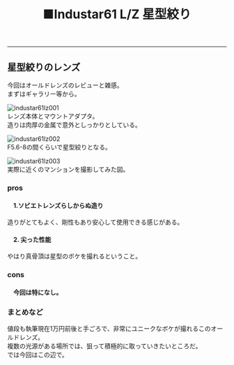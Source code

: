 ﻿---
layout: post
title: ■Industar61 L/Z 星型絞り
---
---

## **星型絞りのレンズ**
今回はオールドレンズのレビューと雑感。  
まずはギャラリー等から。

![industar61lz001](https://beni2nd.github.io/images/industar61lz001.jpg)  
レンズ本体とマウントアダプタ。  
造りは肉厚の金属で意外としっかりとしている。  

![industar61lz002](https://beni2nd.github.io/images/industar61lz002.jpg)   
F5.6-8の間くらいで星型絞りとなる。  

![industar61lz003](https://beni2nd.github.io/images/industar61lz003.jpg)  
実際に近くのマンションを撮影してみた図。  


### **pros**

#### 　1.ソビエトレンズらしからぬ造り
造りがとてもよく、剛性もあり安心して使用できる感じがある。  

#### 　2. 尖った性能
やはり真骨頂は星型のボケを撮れるということ。  


### **cons**

#### 　今回は特になし。



### **まとめなど**
値段も執筆現在1万円前後と手ごろで、非常にユニークなボケが撮れるこのオールドレンズ。  
複数の光源がある場所では、狙って積極的に取っていきたいところだ。  
では今回はこの辺で。
